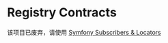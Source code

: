 # Registry Contracts

该项目已废弃，请使用 [Symfony Subscribers & Locators](https://symfony.com/doc/current/service_container/service_subscribers_locators.html)
